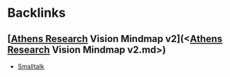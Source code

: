 
# Backlinks
## [[Athens Research](<[Athens Research.md>) Vision Mindmap v2](<[Athens Research](<Athens Research.md>) Vision Mindmap v2.md>)
- [Smalltalk](<Smalltalk.md>)

